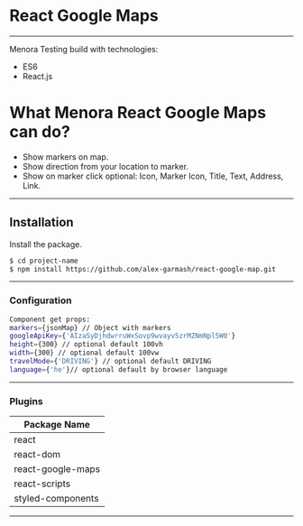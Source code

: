 # React Google Maps
-------------------------------
Menora Testing build with technologies:
  - ES6
  - React.js


# What Menora React Google Maps can do?

  - Show markers on map.
  - Show direction from your location to marker.
  - Show on marker click optional: Icon, Marker Icon, Title, Text, Address, Link.
---------------------------

## Installation

Install the package.

```sh
$ cd project-name
$ npm install https://github.com/alex-garmash/react-google-map.git
```

--------------------------------

### Configuration

```sh
Component get props:
markers={jsonMap} // Object with markers
googleApiKey={'AIzaSyDjhdwrruWxSovp9wvayv5zrMZNmNpl5W0'}
height={300} // optional default 100vh
width={300} // optional default 100vw
travelMode={'DRIVING'} // optional default DRIVING
language={'he'}// optional default by browser language

```

---------------------------

### Plugins

| Package Name | 
| ------ | 
| react |
| react-dom | 
| react-google-maps |
| react-scripts |
| styled-components |

---------------------------

